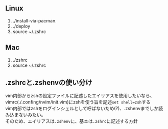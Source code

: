 
## Linux
1. ./install-via-pacman.
2. ./deploy
3. source ~/.zshrc

## Mac
1. ./zshrc
3. source ~/.zshrc

## .zshrcと.zshenvの使い分け
vim内部からzshの設定ファイルに記述したエイリアスを使用したいなら、vimrc(./.confing/nvim/init.vim)にzshを使う旨を記述`set shell=zsh`する  
vim内部ではzshをログインシェルとして呼ばないため(?)、.zshenvまでしか読み込まないみたい。  
そのため、エイリアスは`.zshenv`に、基本は`.zshrc`に記述する方針  

